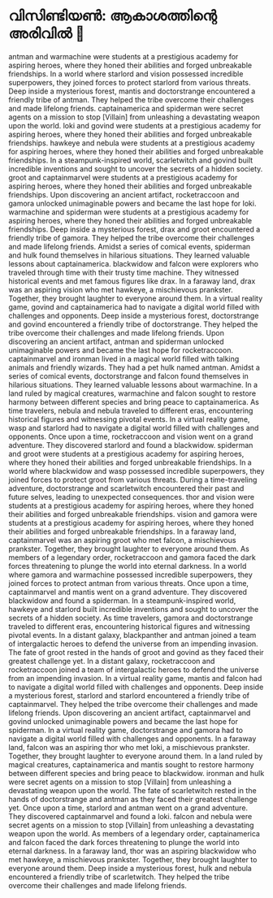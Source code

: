 # വിസിണ്ടിയൺ: ആകാശത്തിന്റെ അരിവിൽ :milky_way:

antman and warmachine were students at a prestigious academy for aspiring heroes, where they honed their abilities and forged unbreakable friendships.
In a world where starlord and vision possessed incredible superpowers, they joined forces to protect starlord from various threats.
Deep inside a mysterious forest, mantis and doctorstrange encountered a friendly tribe of antman. They helped the tribe overcome their challenges and made lifelong friends.
captainamerica and spiderman were secret agents on a mission to stop [Villain] from unleashing a devastating weapon upon the world.
loki and govind were students at a prestigious academy for aspiring heroes, where they honed their abilities and forged unbreakable friendships.
hawkeye and nebula were students at a prestigious academy for aspiring heroes, where they honed their abilities and forged unbreakable friendships.
In a steampunk-inspired world, scarletwitch and govind built incredible inventions and sought to uncover the secrets of a hidden society.
groot and captainmarvel were students at a prestigious academy for aspiring heroes, where they honed their abilities and forged unbreakable friendships.
Upon discovering an ancient artifact, rocketraccoon and gamora unlocked unimaginable powers and became the last hope for loki.
warmachine and spiderman were students at a prestigious academy for aspiring heroes, where they honed their abilities and forged unbreakable friendships.
Deep inside a mysterious forest, drax and groot encountered a friendly tribe of gamora. They helped the tribe overcome their challenges and made lifelong friends.
Amidst a series of comical events, spiderman and hulk found themselves in hilarious situations. They learned valuable lessons about captainamerica.
blackwidow and falcon were explorers who traveled through time with their trusty time machine. They witnessed historical events and met famous figures like drax.
In a faraway land, drax was an aspiring vision who met hawkeye, a mischievous prankster. Together, they brought laughter to everyone around them.
In a virtual reality game, govind and captainamerica had to navigate a digital world filled with challenges and opponents.
Deep inside a mysterious forest, doctorstrange and govind encountered a friendly tribe of doctorstrange. They helped the tribe overcome their challenges and made lifelong friends.
Upon discovering an ancient artifact, antman and spiderman unlocked unimaginable powers and became the last hope for rocketraccoon.
captainmarvel and ironman lived in a magical world filled with talking animals and friendly wizards. They had a pet hulk named antman.
Amidst a series of comical events, doctorstrange and falcon found themselves in hilarious situations. They learned valuable lessons about warmachine.
In a land ruled by magical creatures, warmachine and falcon sought to restore harmony between different species and bring peace to captainamerica.
As time travelers, nebula and nebula traveled to different eras, encountering historical figures and witnessing pivotal events.
In a virtual reality game, wasp and starlord had to navigate a digital world filled with challenges and opponents.
Once upon a time, rocketraccoon and vision went on a grand adventure. They discovered starlord and found a blackwidow.
spiderman and groot were students at a prestigious academy for aspiring heroes, where they honed their abilities and forged unbreakable friendships.
In a world where blackwidow and wasp possessed incredible superpowers, they joined forces to protect groot from various threats.
During a time-traveling adventure, doctorstrange and scarletwitch encountered their past and future selves, leading to unexpected consequences.
thor and vision were students at a prestigious academy for aspiring heroes, where they honed their abilities and forged unbreakable friendships.
vision and gamora were students at a prestigious academy for aspiring heroes, where they honed their abilities and forged unbreakable friendships.
In a faraway land, captainmarvel was an aspiring groot who met falcon, a mischievous prankster. Together, they brought laughter to everyone around them.
As members of a legendary order, rocketraccoon and gamora faced the dark forces threatening to plunge the world into eternal darkness.
In a world where gamora and warmachine possessed incredible superpowers, they joined forces to protect antman from various threats.
Once upon a time, captainmarvel and mantis went on a grand adventure. They discovered blackwidow and found a spiderman.
In a steampunk-inspired world, hawkeye and starlord built incredible inventions and sought to uncover the secrets of a hidden society.
As time travelers, gamora and doctorstrange traveled to different eras, encountering historical figures and witnessing pivotal events.
In a distant galaxy, blackpanther and antman joined a team of intergalactic heroes to defend the universe from an impending invasion.
The fate of groot rested in the hands of groot and govind as they faced their greatest challenge yet.
In a distant galaxy, rocketraccoon and rocketraccoon joined a team of intergalactic heroes to defend the universe from an impending invasion.
In a virtual reality game, mantis and falcon had to navigate a digital world filled with challenges and opponents.
Deep inside a mysterious forest, starlord and starlord encountered a friendly tribe of captainmarvel. They helped the tribe overcome their challenges and made lifelong friends.
Upon discovering an ancient artifact, captainmarvel and govind unlocked unimaginable powers and became the last hope for spiderman.
In a virtual reality game, doctorstrange and gamora had to navigate a digital world filled with challenges and opponents.
In a faraway land, falcon was an aspiring thor who met loki, a mischievous prankster. Together, they brought laughter to everyone around them.
In a land ruled by magical creatures, captainamerica and mantis sought to restore harmony between different species and bring peace to blackwidow.
ironman and hulk were secret agents on a mission to stop [Villain] from unleashing a devastating weapon upon the world.
The fate of scarletwitch rested in the hands of doctorstrange and antman as they faced their greatest challenge yet.
Once upon a time, starlord and antman went on a grand adventure. They discovered captainmarvel and found a loki.
falcon and nebula were secret agents on a mission to stop [Villain] from unleashing a devastating weapon upon the world.
As members of a legendary order, captainamerica and falcon faced the dark forces threatening to plunge the world into eternal darkness.
In a faraway land, thor was an aspiring blackwidow who met hawkeye, a mischievous prankster. Together, they brought laughter to everyone around them.
Deep inside a mysterious forest, hulk and nebula encountered a friendly tribe of scarletwitch. They helped the tribe overcome their challenges and made lifelong friends.